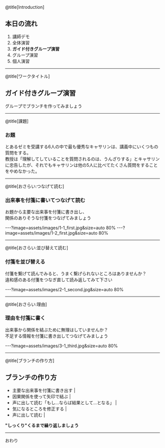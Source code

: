 @title[Introduction]
## 本日の流れ

1. 講師デモ
1. 全体演習
1. **ガイド付きグループ演習**
1. グループ演習
1. 個人演習

---

@title[ワークタイトル]
## ガイド付きグループ演習

グループでブランチを作ってみましょう

---

@title[課題]
### お題

とあるゼミを受講する6人の中で最も優秀なキャサリンは、講義中にいくつもの質問をする。  
教授は「理解してしていることを質問されるのは、うんざりする」とキャサリンに忠告したが、それでもキャサリンは他の5人に比べてたくさん質問をすることをやめなかった。  

---

@title[おさらい:つなげて読む]
### 出来事を付箋に書いてつなげて読む

お題から主要な出来事を付箋に書き出し、  
関係のありそうな付箋をつなげてみましょう

---?image=assets/images/1-1_first.jpg&size=auto 80%
---?image=assets/images/1-2_first.jpg&size=auto 80%

---

@title[おさらい:並び替えて読む]
### 付箋を並び替える

付箋を繋げて読んでみると、うまく繋げられないところはありませんか？  
違和感のある付箋をつなぎ直して読み返してみて下さい


---?image=assets/images/2-1_second.jpg&size=auto 80%

---

@title[おさらい:理由]
### 理由を付箋に書く

出来事から関係を結ぶために無理はしていませんか？  
不足する情報を付箋に書き出してつなげてみましょう

---?image=assets/images/3-1_third.jpg&size=auto 80%

---


@title[ブランチの作り方]
## ブランチの作り方

- 主要な出来事を付箋に書き出す |
- 因果関係を使って矢印で結ぶ |
- 声に出して読む「もし…ならば結果として…となる」 |
- 気になるところを修正する |
- 声に出して読む |

**"しっくり"くるまで繰り返しましょう**

---

おわり
